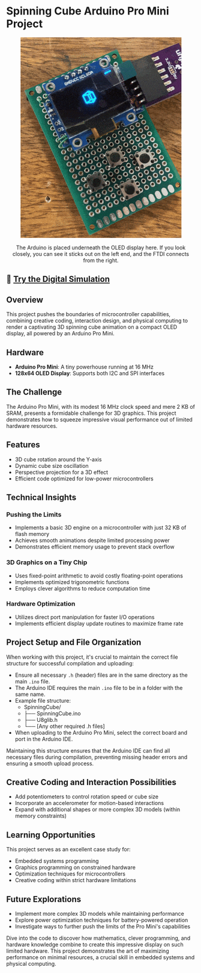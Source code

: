 # Spinning Cube Arduino Pro Mini Project

<div align="center">
  <img src="assets/gif/spinningCube.gif" alt="Spinning Cube Animation">
  <p>The Arduino is placed underneath the OLED display here. If you look closely, you can see it sticks out on the left end, and the FTDI connects from the right.</p>
</div>


## 🚀 [Try the Digital Simulation](https://wokwi.com/projects/394541744677321729)
<!-- Note: The simulation uses an Arduino UNO as Wokwi doesn't support the Pro Mini, but the actual project runs on a Pro Mini -->

## Overview

This project pushes the boundaries of microcontroller capabilities, combining creative coding, interaction design, and physical computing to render a captivating 3D spinning cube animation on a compact OLED display, all powered by an Arduino Pro Mini.

## Hardware

- **Arduino Pro Mini**: A tiny powerhouse running at 16 MHz
- **128x64 OLED Display**: Supports both I2C and SPI interfaces

## The Challenge

The Arduino Pro Mini, with its modest 16 MHz clock speed and mere 2 KB of SRAM, presents a formidable challenge for 3D graphics. This project demonstrates how to squeeze impressive visual performance out of limited hardware resources.

## Features

- 3D cube rotation around the Y-axis
- Dynamic cube size oscillation
- Perspective projection for a 3D effect
- Efficient code optimized for low-power microcontrollers

## Technical Insights

### Pushing the Limits
- Implements a basic 3D engine on a microcontroller with just 32 KB of flash memory
- Achieves smooth animations despite limited processing power
- Demonstrates efficient memory usage to prevent stack overflow

### 3D Graphics on a Tiny Chip
- Uses fixed-point arithmetic to avoid costly floating-point operations
- Implements optimized trigonometric functions
- Employs clever algorithms to reduce computation time

### Hardware Optimization
- Utilizes direct port manipulation for faster I/O operations
- Implements efficient display update routines to maximize frame rate

## Project Setup and File Organization

When working with this project, it's crucial to maintain the correct file structure for successful compilation and uploading:

- Ensure all necessary `.h` (header) files are in the same directory as the main `.ino` file.
- The Arduino IDE requires the main `.ino` file to be in a folder with the same name.
- Example file structure:
  - SpinningCube/
  - ├── SpinningCube.ino
  - ├── U8glib.h
  - └── [Any other required .h files]
- When uploading to the Arduino Pro Mini, select the correct board and port in the Arduino IDE.

Maintaining this structure ensures that the Arduino IDE can find all necessary files during compilation, preventing missing header errors and ensuring a smooth upload process.

## Creative Coding and Interaction Possibilities

- Add potentiometers to control rotation speed or cube size
- Incorporate an accelerometer for motion-based interactions
- Expand with additional shapes or more complex 3D models (within memory constraints)

## Learning Opportunities

This project serves as an excellent case study for:
- Embedded systems programming
- Graphics programming on constrained hardware
- Optimization techniques for microcontrollers
- Creative coding within strict hardware limitations

## Future Explorations

- Implement more complex 3D models while maintaining performance
- Explore power optimization techniques for battery-powered operation
- Investigate ways to further push the limits of the Pro Mini's capabilities

Dive into the code to discover how mathematics, clever programming, and hardware knowledge combine to create this impressive display on such limited hardware. This project demonstrates the art of maximizing performance on minimal resources, a crucial skill in embedded systems and physical computing.